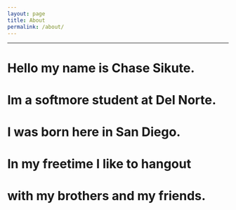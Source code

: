 ```yaml
---
layout: page
title: About
permalink: /about/
---
```


____________________________________


# Hello my name is Chase Sikute.

# Im a softmore student at Del Norte. 

# I was born here in San Diego. 

# In my freetime I like to hangout

# with my brothers and my friends.


